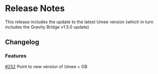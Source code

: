 # Release Notes

This release includes the update to the latest Umee version (which in turn
includes the Gravity Bridge v1.5.0 update)

## Changelog

### Features

[#252](https://github.com/umee-network/peggo/pull/252) Point to new version of Umee + GB